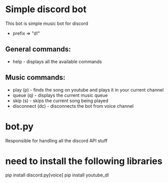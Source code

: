 # Simple discord bot
This bot is simple music bot for discord
- prefix => "d!"
## General commands:
- help - displays all the available commands

## Music commands:
- play (p) <keywords> - finds the song on youtube and plays it in your current channel
- queue (q) - displays the current music queue
- skip (s) - skips the current song being played
- disconnect (dc) - disconnects the bot from voice channel

# bot.py
Responsible for handling all the discord API stuff

# need to install the following libraries
pip install discord.py[voice]
pip install youtube_dl